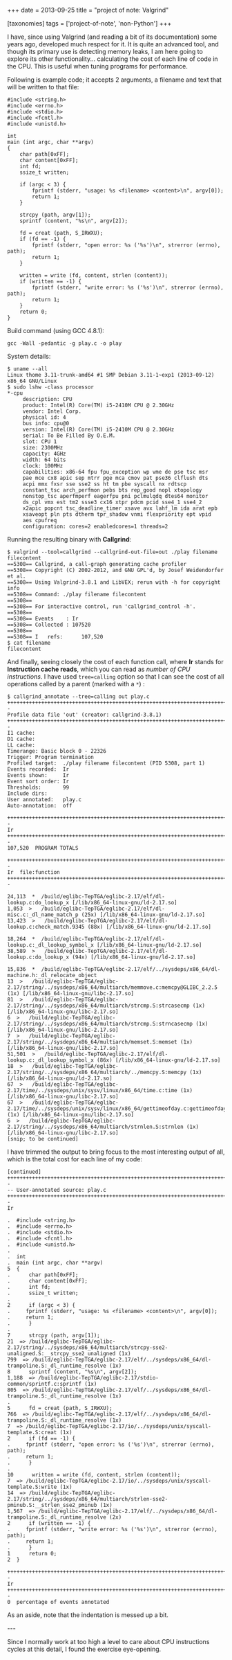 +++
date = 2013-09-25
title = "project of note: Valgrind"

[taxonomies]
tags = ['project-of-note', 'non-Python']
+++

I have, since using Valgrind (and reading a bit of its documentation)
some years ago, developed much respect for it. It is quite an advanced
tool, and though its primary use is detecting memory leaks, I am here
going to explore its other functionality\... calculating the cost of
each line of code in the CPU. This is useful when tuning programs for
performance.

Following is example code; it accepts 2 arguments, a filename and text
that will be written to that file:

``` {.sourceCode .c}
#include <string.h>
#include <errno.h>
#include <stdio.h>
#include <fcntl.h>
#include <unistd.h>

int
main (int argc, char **argv)
{
    char path[0xFF];
    char content[0xFF];
    int fd;
    ssize_t written;

    if (argc < 3) {
        fprintf (stderr, "usage: %s <filename> <content>\n", argv[0]);
        return 1;
    }

    strcpy (path, argv[1]);
    sprintf (content, "%s\n", argv[2]);

    fd = creat (path, S_IRWXU);
    if (fd == -1) {
        fprintf (stderr, "open error: %s ('%s')\n", strerror (errno), path);
        return 1;
    }

    written = write (fd, content, strlen (content));
    if (written == -1) {
        fprintf (stderr, "write error: %s ('%s')\n", strerror (errno), path);
        return 1;
    }
    return 0;
}
```

Build command (using GCC 4.8.1):

    gcc -Wall -pedantic -g play.c -o play

System details:

    $ uname --all
    Linux thome 3.11-trunk-amd64 #1 SMP Debian 3.11-1~exp1 (2013-09-12) x86_64 GNU/Linux
    $ sudo lshw -class processor
    *-cpu
         description: CPU
         product: Intel(R) Core(TM) i5-2410M CPU @ 2.30GHz
         vendor: Intel Corp.
         physical id: 4
         bus info: cpu@0
         version: Intel(R) Core(TM) i5-2410M CPU @ 2.30GHz
         serial: To Be Filled By O.E.M.
         slot: CPU 1
         size: 2300MHz
         capacity: 4GHz
         width: 64 bits
         clock: 100MHz
         capabilities: x86-64 fpu fpu_exception wp vme de pse tsc msr
         pae mce cx8 apic sep mtrr pge mca cmov pat pse36 clflush dts
         acpi mmx fxsr sse sse2 ss ht tm pbe syscall nx rdtscp
         constant_tsc arch_perfmon pebs bts rep_good nopl xtopology
         nonstop_tsc aperfmperf eagerfpu pni pclmulqdq dtes64 monitor
         ds_cpl vmx est tm2 ssse3 cx16 xtpr pdcm pcid sse4_1 sse4_2
         x2apic popcnt tsc_deadline_timer xsave avx lahf_lm ida arat epb
         xsaveopt pln pts dtherm tpr_shadow vnmi flexpriority ept vpid
         aes cpufreq
         configuration: cores=2 enabledcores=1 threads=2

Running the resulting binary with **Callgrind**:

    $ valgrind --tool=callgrind --callgrind-out-file=out ./play filename
    filecontent
    ==5308== Callgrind, a call-graph generating cache profiler
    ==5308== Copyright (C) 2002-2012, and GNU GPL'd, by Josef Weidendorfer
    et al.
    ==5308== Using Valgrind-3.8.1 and LibVEX; rerun with -h for copyright
    info
    ==5308== Command: ./play filename filecontent
    ==5308==
    ==5308== For interactive control, run 'callgrind_control -h'.
    ==5308==
    ==5308== Events    : Ir
    ==5308== Collected : 107520
    ==5308==
    ==5308== I   refs:      107,520
    $ cat filename
    filecontent

And finally, seeing closely the cost of each function call, where **Ir**
stands for **Instruction cache reads**, which you can read as *number of
CPU instructions*. I have used `tree=calling` option so that I can see
the cost of all operations called by a parent (marked with a `*`) :

    $ callgrind_annotate --tree=calling out play.c
    ++++++++++++++++++++++++++++++++++++++++++++++++++++++++++++++++++++++++++++++--
    Profile data file 'out' (creator: callgrind-3.8.1)
    ++++++++++++++++++++++++++++++++++++++++++++++++++++++++++++++++++++++++++++++--
    I1 cache:
    D1 cache:
    LL cache:
    Timerange: Basic block 0 - 22326
    Trigger: Program termination
    Profiled target:  ./play filename filecontent (PID 5308, part 1)
    Events recorded:  Ir
    Events shown:     Ir
    Event sort order: Ir
    Thresholds:       99
    Include dirs:
    User annotated:   play.c
    Auto-annotation:  off

    ++++++++++++++++++++++++++++++++++++++++++++++++++++++++++++++++++++++++++++++--
    Ir
    ++++++++++++++++++++++++++++++++++++++++++++++++++++++++++++++++++++++++++++++--
    107,520  PROGRAM TOTALS

    ++++++++++++++++++++++++++++++++++++++++++++++++++++++++++++++++++++++++++++++--
    Ir  file:function
    ++++++++++++++++++++++++++++++++++++++++++++++++++++++++++++++++++++++++++++++--

    24,113  *  /build/eglibc-TepTGA/eglibc-2.17/elf/dl-lookup.c:do_lookup_x [/lib/x86_64-linux-gnu/ld-2.17.so]
    1,053  >   /build/eglibc-TepTGA/eglibc-2.17/elf/dl-misc.c:_dl_name_match_p (25x) [/lib/x86_64-linux-gnu/ld-2.17.so]
    13,423  >   /build/eglibc-TepTGA/eglibc-2.17/elf/dl-lookup.c:check_match.9345 (88x) [/lib/x86_64-linux-gnu/ld-2.17.so]

    18,264  *  /build/eglibc-TepTGA/eglibc-2.17/elf/dl-lookup.c:_dl_lookup_symbol_x [/lib/x86_64-linux-gnu/ld-2.17.so]
    38,589  >   /build/eglibc-TepTGA/eglibc-2.17/elf/dl-lookup.c:do_lookup_x (94x) [/lib/x86_64-linux-gnu/ld-2.17.so]

    15,836  *  /build/eglibc-TepTGA/eglibc-2.17/elf/../sysdeps/x86_64/dl-machine.h:_dl_relocate_object
    13  >   /build/eglibc-TepTGA/eglibc-2.17/string/../sysdeps/x86_64/multiarch/memmove.c:memcpy@GLIBC_2.2.5 (1x) [/lib/x86_64-linux-gnu/libc-2.17.so]
    81  >   /build/eglibc-TepTGA/eglibc-2.17/string/../sysdeps/x86_64/multiarch/strcmp.S:strcasecmp (1x) [/lib/x86_64-linux-gnu/libc-2.17.so]
    6  >   /build/eglibc-TepTGA/eglibc-2.17/string/../sysdeps/x86_64/multiarch/strcmp.S:strncasecmp (1x) [/lib/x86_64-linux-gnu/libc-2.17.so]
    7  >   /build/eglibc-TepTGA/eglibc-2.17/string/../sysdeps/x86_64/multiarch/memset.S:memset (1x) [/lib/x86_64-linux-gnu/libc-2.17.so]
    51,501  >   /build/eglibc-TepTGA/eglibc-2.17/elf/dl-lookup.c:_dl_lookup_symbol_x (86x) [/lib/x86_64-linux-gnu/ld-2.17.so]
    18  >   /build/eglibc-TepTGA/eglibc-2.17/string/../sysdeps/x86_64/multiarch/../memcpy.S:memcpy (1x) [/lib/x86_64-linux-gnu/ld-2.17.so]
    67  >   /build/eglibc-TepTGA/eglibc-2.17/time/../sysdeps/unix/sysv/linux/x86_64/time.c:time (1x) [/lib/x86_64-linux-gnu/libc-2.17.so]
    67  >   /build/eglibc-TepTGA/eglibc-2.17/time/../sysdeps/unix/sysv/linux/x86_64/gettimeofday.c:gettimeofday (1x) [/lib/x86_64-linux-gnu/libc-2.17.so]
    6  >   /build/eglibc-TepTGA/eglibc-2.17/string/../sysdeps/x86_64/multiarch/strnlen.S:strnlen (1x) [/lib/x86_64-linux-gnu/libc-2.17.so]
    [snip; to be continued]

I have trimmed the output to bring focus to the most interesting output
of all, which is the total cost for each line of my code:

    [continued]
    ++++++++++++++++++++++++++++++++++++++++++++++++++++++++++++++++++++++++++++++--
    -- User-annotated source: play.c
    ++++++++++++++++++++++++++++++++++++++++++++++++++++++++++++++++++++++++++++++--
    Ir

    .  #include <string.h>
    .  #include <errno.h>
    .  #include <stdio.h>
    .  #include <fcntl.h>
    .  #include <unistd.h>
    .
    .  int
    .  main (int argc, char **argv)
    5  {
    .      char path[0xFF];
    .      char content[0xFF];
    .      int fd;
    .      ssize_t written;
    .
    2      if (argc < 3) {
    .     fprintf (stderr, "usage: %s <filename> <content>\n", argv[0]);
    .     return 1;
    .      }
    .
    7      strcpy (path, argv[1]);
    21  => /build/eglibc-TepTGA/eglibc-2.17/string/../sysdeps/x86_64/multiarch/strcpy-sse2-unaligned.S:__strcpy_sse2_unaligned (1x)
    799  => /build/eglibc-TepTGA/eglibc-2.17/elf/../sysdeps/x86_64/dl-trampoline.S:_dl_runtime_resolve (1x)
    8      sprintf (content, "%s\n", argv[2]);
    1,188  => /build/eglibc-TepTGA/eglibc-2.17/stdio-common/sprintf.c:sprintf (1x)
    805  => /build/eglibc-TepTGA/eglibc-2.17/elf/../sysdeps/x86_64/dl-trampoline.S:_dl_runtime_resolve (1x)
    .
    5      fd = creat (path, S_IRWXU);
    766  => /build/eglibc-TepTGA/eglibc-2.17/elf/../sysdeps/x86_64/dl-trampoline.S:_dl_runtime_resolve (1x)
    7  => /build/eglibc-TepTGA/eglibc-2.17/io/../sysdeps/unix/syscall-template.S:creat (1x)
    2      if (fd == -1) {
    .     fprintf (stderr, "open error: %s ('%s')\n", strerror (errno), path);
    .     return 1;
    .      }
    .
    10      written = write (fd, content, strlen (content));
    7  => /build/eglibc-TepTGA/eglibc-2.17/io/../sysdeps/unix/syscall-template.S:write (1x)
    14  => /build/eglibc-TepTGA/eglibc-2.17/string/../sysdeps/x86_64/multiarch/strlen-sse2-pminub.S:__strlen_sse2_pminub (1x)
    1,567  => /build/eglibc-TepTGA/eglibc-2.17/elf/../sysdeps/x86_64/dl-trampoline.S:_dl_runtime_resolve (2x)
    2      if (written == -1) {
    .     fprintf (stderr, "write error: %s ('%s')\n", strerror (errno), path);
    .     return 1;
    .      }
    1      return 0;
    2  }

    ++++++++++++++++++++++++++++++++++++++++++++++++++++++++++++++++++++++++++++++--
    Ir
    ++++++++++++++++++++++++++++++++++++++++++++++++++++++++++++++++++++++++++++++--
    0  percentage of events annotated

As an aside, note that the indentation is messed up a bit.

\-\--

Since I normally work at too high a level to care about CPU instructions
cycles at this detail, I found the exercise eye-opening.

